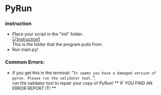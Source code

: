 # PyRun
### instruction
- Place your script in the "init" folder.
<br><a href="https://imgbb.com/"><img src="https://i.ibb.co/LJSNQJ6/instruction1.png" alt="instruction1" border="0"></a><br>
This is the folder that the program pulls from. <br>
- Run main.py!
### Common Errors:
- If you get this in the terminal: "`It seems you have a damaged version of pyrun. Please run the validator tool.`", <br>
run the validator tool to repair your copy of PyRun!
** IF YOU FIND AN ERROR REPORT IT! **
